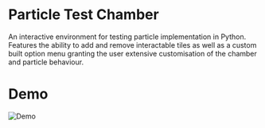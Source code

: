 # Particle Test Chamber
An interactive environment for testing particle implementation in Python. Features the ability to add and remove interactable tiles as well as a custom built option menu granting
the user extensive customisation of the chamber and particle behaviour.

# Demo
![Demo](demo/demo.gif)

